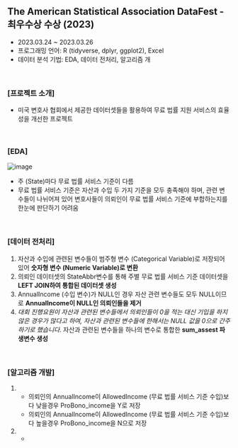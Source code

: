 ## The American Statistical Association DataFest - 최우수상 수상 (2023)
* 2023.03.24 ~ 2023.03.26
* 프로그래밍 언어: R (tidyverse, dplyr, ggplot2), Excel
* 데이터 분석 기법: EDA, 데이터 전처리, 알고리즘 개

<br/>

### [프로젝트 소개]
* 미국 변호사 협회에서 제공한 데이터셋들을 활용하여 무료 법률 지원 서비스의 효율성을 개선한 프로젝트

<br/>

### [EDA] 
![image](https://github.com/YounseoKim62/Data-Analysis-Projects-KR/assets/161654460/5f49c270-5572-4cfa-8786-f2de19966bf9)
* 주 (State)마다 무료 법률 서비스 기준이 다름
* 무료 법률 서비스 기준은 자산과 수입 두 가지 기준을 모두 충족해야 하며, 관련 변수들이 나뉘어져 있어 변호사들이 의뢰인이 무료 법률 서비스 기준에 부합하는지를 한눈에 판단하기 어려움

<br/>

### [데이터 전처리]
1. 자산과 수입에 관련된 변수들이 범주형 변수 (Categorical Variable)로 저장되어 있어 **숫자형 변수 (Numeric Variable)로 변환**
2. 의뢰인 데이터셋의 StateAbbr변수를 통해 주별 무료 법률 서비스 기준 데이터셋을 **LEFT JOIN하여 통합된 데이터셋 생성**
3. AnnualIncome (수입 변수)가 NULL인 경우 자산 관련 변수들도 모두 NULL이므로 **AnnualIncome이 NULL인 의뢰인들을 제거**
4. *대회 진행요원이 자산과 관련된 변수들에서 의뢰인들이 0을 적는 대신 기입을 하지 않은 경우가 많다고 하여, 자산과 관련된 변수들에 한해서는 NULL 값을 0으로 간주하기로 했습니다.*
자산과 관련된 변수들을 하나의 변수로 통합한 **sum_assest 파생변수 생성**

<br/> 

### [알고리즘 개발]
1. * 의뢰인의 AnnualIncome이 AllowedIncome (무료 법률 서비스 기준 수입)보다 낮을경우 ProBono_income을 Y로 저장
   * 의뢰인의 AnnualIncome이 AllowedIncome (무료 법률 서비스 기준 수입)보다 높을경우 ProBono_income을 N으로 저장
2. *  


